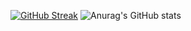 [![GitHub Streak](http://github-readme-streak-stats.herokuapp.com?user=zanniboni&theme=dracula&hide_border=true)](https://git.io/streak-stats)
![Anurag's GitHub stats](https://github-readme-stats.vercel.app/api?username=zanniboni&show_icons=true&theme=radical)
